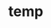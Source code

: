 # temp























































































































































































































































































































































































































































































































































































































